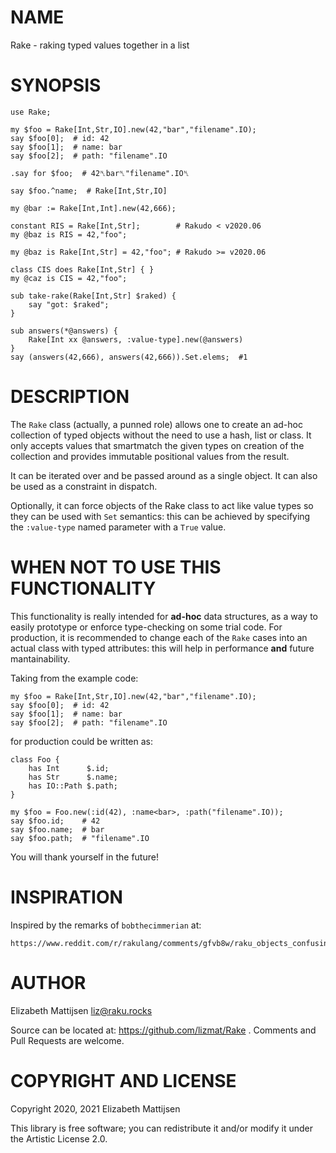 NAME
====

Rake - raking typed values together in a list

SYNOPSIS
========

    use Rake;

    my $foo = Rake[Int,Str,IO].new(42,"bar","filename".IO);
    say $foo[0];  # id: 42
    say $foo[1];  # name: bar
    say $foo[2];  # path: "filename".IO

    .say for $foo;  # 42␤bar␤"filename".IO␤

    say $foo.^name;  # Rake[Int,Str,IO]

    my @bar := Rake[Int,Int].new(42,666);

    constant RIS = Rake[Int,Str];        # Rakudo < v2020.06
    my @baz is RIS = 42,"foo";

    my @baz is Rake[Int,Str] = 42,"foo"; # Rakudo >= v2020.06

    class CIS does Rake[Int,Str] { }
    my @caz is CIS = 42,"foo";

    sub take-rake(Rake[Int,Str] $raked) {
        say "got: $raked";
    }

    sub answers(*@answers) {
        Rake[Int xx @answers, :value-type].new(@answers)
    }
    say (answers(42,666), answers(42,666)).Set.elems;  #1

DESCRIPTION
===========

The `Rake` class (actually, a punned role) allows one to create an ad-hoc collection of typed objects without the need to use a hash, list or class. It only accepts values that smartmatch the given types on creation of the collection and provides immutable positional values from the result.

It can be iterated over and be passed around as a single object. It can also be used as a constraint in dispatch.

Optionally, it can force objects of the Rake class to act like value types so they can be used with `Set` semantics: this can be achieved by specifying the `:value-type` named parameter with a `True` value.

WHEN NOT TO USE THIS FUNCTIONALITY
==================================

This functionality is really intended for **ad-hoc** data structures, as a way to easily prototype or enforce type-checking on some trial code. For production, it is recommended to change each of the `Rake` cases into an actual class with typed attributes: this will help in performance **and** future mantainability.

Taking from the example code:

    my $foo = Rake[Int,Str,IO].new(42,"bar","filename".IO);
    say $foo[0];  # id: 42
    say $foo[1];  # name: bar
    say $foo[2];  # path: "filename".IO

for production could be written as:

    class Foo {
        has Int      $.id;
        has Str      $.name;
        has IO::Path $.path;
    }

    my $foo = Foo.new(:id(42), :name<bar>, :path("filename".IO));
    say $foo.id;    # 42
    say $foo.name;  # bar
    say $foo.path;  # "filename".IO

You will thank yourself in the future!

INSPIRATION
===========

Inspired by the remarks of `bobthecimmerian` at:

    https://www.reddit.com/r/rakulang/comments/gfvb8w/raku_objects_confusing_or_what/fq16wjv/

AUTHOR
======

Elizabeth Mattijsen <liz@raku.rocks>

Source can be located at: https://github.com/lizmat/Rake . Comments and Pull Requests are welcome.

COPYRIGHT AND LICENSE
=====================

Copyright 2020, 2021 Elizabeth Mattijsen

This library is free software; you can redistribute it and/or modify it under the Artistic License 2.0.

